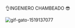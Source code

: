 👌INGENIERO CHAMBEADO 😎

![gif-gato-1519137077](https://github.com/joshuallera/joshuallera/assets/143541869/c82634b6-7410-43cd-ac05-328145c66829)

<!--
**joshuallera/joshuallera** is a ✨ _special_ ✨ repository because its `README.md` (this file) appears on your GitHub profile.

Here are some ideas to get you started:

- 🔭 I’m currently working on ...
- 🌱 I’m currently learning ...
- 👯 I’m looking to collaborate on ...
- 🤔 I’m looking for help with ...
- 💬 Ask me about ...
- 📫 How to reach me: ...
- 😄 Pronouns: ...
- ⚡ Fun fact: ...
-->
